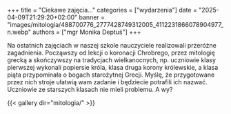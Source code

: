 +++
title = "Ciekawe zajęcia..."
categories = ["wydarzenia"]
date = "2025-04-09T21:29:20+02:00"
banner = "images/mitologia/488700776_2777428749312005_4112231866078904977_n.webp"
authors = ["mgr Monika Deptuś"]
+++

Na ostatnich zajęciach w naszej szkole nauczyciele realizowali przeróżne zagadnienia. Począwszy od lekcji o koronacji Chrobrego, przez mitologię grecką a skończywszy na tradycjach wielkanocnych,
np. uczniowie klasy pierwszej wykonali popiersie króla, klasa druga korony królewskie, a klasa piąta przypominała o bogach starożytnej Grecji. Myślę, że przygotowane przez nich stroje ułatwią wam zadanie i będziecie potrafili ich nazwać. Uczniowie ze starszych klasach nie mieli problemu. A wy?
<!--more-->
{{< gallery dir="mitologia/" >}}
